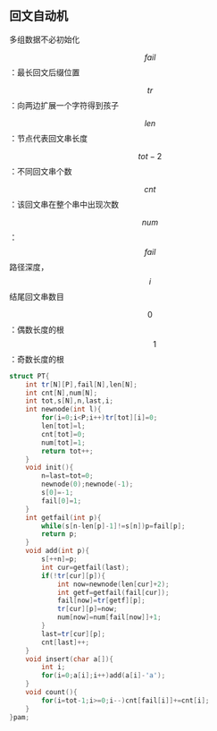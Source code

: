 ## 回文自动机

多组数据不必初始化

$$fail$$：最长回文后缀位置

$$tr$$：向两边扩展一个字符得到孩子

$$len$$：节点代表回文串长度

$$tot-2$$：不同回文串个数

$$cnt$$：该回文串在整个串中出现次数

$$num$$：$$fail$$路径深度，$$i$$结尾回文串数目

$$0$$：偶数长度的根 $$\quad 1$$：奇数长度的根

```cpp
struct PT{
	int tr[N][P],fail[N],len[N];
    int cnt[N],num[N];
	int tot,s[N],n,last,i;
	int newnode(int l){
		for(i=0;i<P;i++)tr[tot][i]=0;
		len[tot]=l;
        cnt[tot]=0;
        num[tot]=1;
		return tot++;
	}
	void init(){
		n=last=tot=0;
		newnode(0);newnode(-1);
		s[0]=-1;
		fail[0]=1;
	}
	int getfail(int p){
		while(s[n-len[p]-1]!=s[n])p=fail[p];
		return p;
	}
	void add(int p){
		s[++n]=p;
		int cur=getfail(last);
		if(!tr[cur][p]){
			int now=newnode(len[cur]+2);
			int getf=getfail(fail[cur]);
			fail[now]=tr[getf][p];
			tr[cur][p]=now;
            num[now]=num[fail[now]]+1;
		}
		last=tr[cur][p];
        cnt[last]++;
	}
	void insert(char a[]){
		int i;
		for(i=0;a[i];i++)add(a[i]-'a');
	}
    void count(){
		for(i=tot-1;i>=0;i--)cnt[fail[i]]+=cnt[i];
    }
}pam;
```

